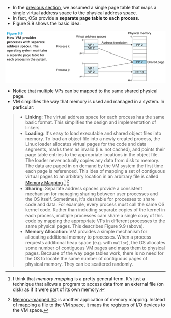 * In the [previous section](VM%20as%20a%20Tool%20for%20Caching.md), we assumed a single page table that maps a single virtual address space to the physical address space.
* In fact, OSs provide a **separate page table to each process**.
* Figure 9.9 shows the basic idea:

![](_attachments/Screenshot%202023-04-07%20at%2016.01.53.png)

* Notice that multiple VPs can be mapped to the same shared physical page. 
* VM simplifies the way that memory is used and managed in a system. In particular:

> * **Linking**: The virtual address space for each process has the same basic format. This simplifies the design and implementation of linkers.
> * **Loading**: It's easy to load executable and shared object files into memory. To load an object file into a newly created process, the Linux loader allocates virtual pages for the code and data segments, marks them as invalid (i.e. not cached), and points their page table entries to the appropriate locations in the object file. The loader never actually copies any data from disk to memory. The data are paged in on demand by the VM system the first time each page is referenced.
>   This idea of mapping a set of contiguous virtual pages to an arbitrary location in an arbitrary file is called [Memory Mapping](Memory%20Mapping.md).[^fn1] [^fn2]
>  * **Sharing**: Separate address spaces provide a consistent mechanism for managing sharing between user processes and the OS itself. Sometimes, it's desirable for processes to share code and data. For example, every process must call the same OS kernel code. Rather than including separate copies of the kernel in each process, multiple processes cam share a single copy of this code by mapping the appropriate VPs in different processes to the same physical pages. This describes Figure 9.9 (above).
>  * **Memory Allocation**: VM provides a simple mechanism for allocating additional memory to processes. When a process requests additional heap space (e.g. with `malloc`), the OS allocates some number of contiguous VM pages and maps them to physical pages. Because of the way page tables work, there is no need for the OS to locate the same number of contiguous pages of physical memory. They can be scattered randomly.


[^fn1]: I think that *memory mapping* is a pretty general term. It's just a technique that allows a program to access data from an external file (on disk) as if it were part of its own memory.
[^fn2]: [Memory-mapped I/O](Storage%20Technologies#^e55d6d) is another application of memory mapping. Instead of mapping a file to the VM space, it maps the registers of I/O devices to the VM space.